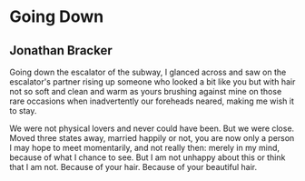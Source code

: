 # Going Down
## Jonathan Bracker
Going down the escalator
of the subway, I glanced across
and saw on the escalator's partner
rising up
someone who looked a bit like you but with hair
not so soft and clean and warm as yours
brushing against mine
on those rare occasions
when inadvertently our foreheads
neared, making me wish it to stay.

We were not physical lovers
and never could have been.
But we were close. Moved three states away,
married happily or not, you are now
only a person I may hope to meet
momentarily, and not really then: merely
in my mind, because of what I chance to see.
But I am not unhappy about this
or think that I am not. Because of your hair.
Because of your beautiful hair.